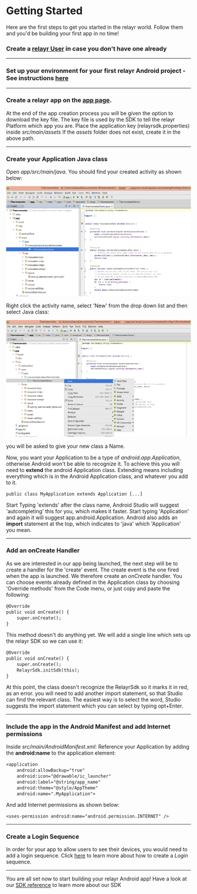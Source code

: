 # Getting Started

Here are the first steps to get you started in the relayr world. Follow them and you'd be building your first app in no time!

### Create a [relayr User](https://api.relayr.io/oauth2/auth?client_id=D-aSJGtuUeQPwIgos1Xt_xAhXzo9RpiR&redirect_uri=https://developer.relayr.io/dashboard/scrape&response_type=token&scope=access-own-user-info+configure-devices) in case you don't have one already

----------

### Set up your environment for your first relayr Android project - See instructions [here](https://developer.relayr.io/documents/Android/AndroidEnvironment)

----------

###  Create a relayr app on the [app page](https://developer.relayr.io/dashboard/apps/myApps). 
At the end of the app creation process you will be given the option to download the key file. The key file is used by the SDK to tell the relayr Platform which app you are.
Place the application key (relayrsdk.properties) inside *src/main/assets* 
If the *assets* folder does not exist, create it in the above path.

----------
### Create your Application Java class

Open *app/src/main/java*. You should find your created activity as shown below:

<img src="assets/Activity2.png" class="center">

Right click the activity name, select 'New' from the drop down list and then select Java class:

<img src="assets/Class.png" class="center">

you will be asked to give your new class a Name. 

Now, you want your Application to be a type of *android.app.Application*, otherwise Android won't be able to recognize it.
To achieve this you will need to **extend** the android Application class. Extending means
including everything which is in the Android Application class, and whatever you add to it.

	public class MyApplication extends Application [...]

Start Typing 'extends' after the class name, Android Studio will suggest
'autcompleting' this for you, which makes it faster. Start typing 'Application' and again it will suggest app.android.Application. Android also adds an **import** statement at the top, which indicates to 'java' which 'Application' you mean.


----------


### Add an onCreate Handler

As we are interested in our app being launched, the next step will be to create a handler for the 'create' event. The create event is the one fired when the app is launched. We therefore create an *onCreate* handler. You can choose events already defined in the Application class by choosing 'Override methods' from the Code menu, or just copy and paste the following:

    @Override
    public void onCreate() {
        super.onCreate();
    }

This method doesn't do anything yet. We will add a single line
which sets up the relayr SDK so we can use it:

    @Override
    public void onCreate() {
        super.onCreate();
        RelayrSdk.initSdk(this);
    }

At this point, the class doesn't recognize the RelayrSdk so it marks it
in red, as an error. you will need to add another import statement, so that Studio can
find the relevant class. The easiest way is to select the word, Studio suggests the
import statement which you can select by typing opt+Enter.  

----------

	    
###  Include the app in the Android Manifest and add Internet permissions

Inside *src/main/AndroidManifest.xml*: Reference your Application by adding the **android:name** to the application element: 
    
    
    <application
        android:allowBackup="true"
        android:icon="@drawable/ic_launcher"
        android:label="@string/app_name"
        android:theme="@style/AppTheme"
        android:name=".MyApplication">

And add Internet permissions as shown below:

	<uses-permission android:name="android.permission.INTERNET" />

----------

    
###  Create a Login Sequence

In order for your app to allow users to see their devices, you would need to add a login sequence. Click [here](https://developer.relayr.io/documents/Android/LoginSequence) to learn more about how to create a *Login* sequence.   
  
----------

You are all set now to start building your relayr Android app! Have a look at our <a href= "https://developer.relayr.io/rendered-doc/javadoc/index.html" target="_blank">SDK reference</a> to learn more about our SDK	

